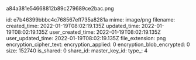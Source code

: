 a84a381e54668812b89c279689ce2bac.png

id: e7b46399bbbc4c768567eff735a8281a
mime: image/png
filename: 
created_time: 2022-01-19T08:02:19.135Z
updated_time: 2022-01-19T08:02:19.135Z
user_created_time: 2022-01-19T08:02:19.135Z
user_updated_time: 2022-01-19T08:02:19.135Z
file_extension: png
encryption_cipher_text: 
encryption_applied: 0
encryption_blob_encrypted: 0
size: 152740
is_shared: 0
share_id: 
master_key_id: 
type_: 4